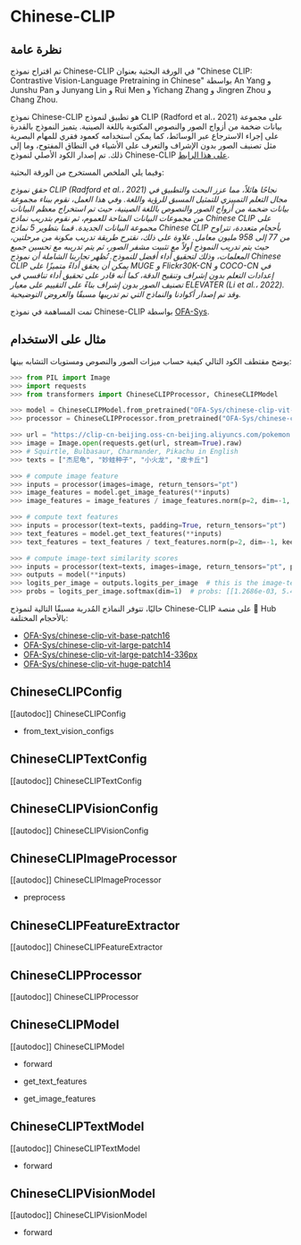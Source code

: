 # Chinese-CLIP

## نظرة عامة
تم اقتراح نموذج Chinese-CLIP في الورقة البحثية بعنوان "Chinese CLIP: Contrastive Vision-Language Pretraining in Chinese" بواسطة An Yang و Junshu Pan و Junyang Lin و Rui Men و Yichang Zhang و Jingren Zhou و Chang Zhou.

نموذج Chinese-CLIP هو تطبيق لنموذج CLIP (Radford et al.، 2021) على مجموعة بيانات ضخمة من أزواج الصور والنصوص المكتوبة باللغة الصينية. يتميز النموذج بالقدرة على إجراء الاسترجاع عبر الوسائط، كما يمكن استخدامه كعمود فقري للمهام البصرية مثل تصنيف الصور بدون الإشراف والتعرف على الأشياء في النطاق المفتوح، وما إلى ذلك. تم إصدار الكود الأصلي لنموذج Chinese-CLIP [على هذا الرابط](https://github.com/OFA-Sys/Chinese-CLIP).

وفيما يلي الملخص المستخرج من الورقة البحثية:

*حقق نموذج CLIP (Radford et al.، 2021) نجاحًا هائلاً، مما عزز البحث والتطبيق في مجال التعلم التمييزي للتمثيل المسبق للرؤية واللغة. وفي هذا العمل، نقوم ببناء مجموعة بيانات ضخمة من أزواج الصور والنصوص باللغة الصينية، حيث تم استخراج معظم البيانات من مجموعات البيانات المتاحة للعموم، ثم نقوم بتدريب نماذج Chinese CLIP على مجموعة البيانات الجديدة. قمنا بتطوير 5 نماذج Chinese CLIP بأحجام متعددة، تتراوح من 77 إلى 958 مليون معامل. علاوة على ذلك، نقترح طريقة تدريب مكونة من مرحلتين، حيث يتم تدريب النموذج أولاً مع تثبيت مشفر الصور، ثم يتم تدريبه مع تحسين جميع المعلمات، وذلك لتحقيق أداء أفضل للنموذج. تُظهر تجاربنا الشاملة أن نموذج Chinese CLIP يمكن أن يحقق أداءً متميزًا على MUGE و Flickr30K-CN و COCO-CN في إعدادات التعلم بدون إشراف وتنقيح الدقة، كما أنه قادر على تحقيق أداء تنافسي في تصنيف الصور بدون إشراف بناءً على التقييم على معيار ELEVATER (Li et al.، 2022). وقد تم إصدار أكوادنا والنماذج التي تم تدريبها مسبقًا والعروض التوضيحية.*

تمت المساهمة في نموذج Chinese-CLIP بواسطة [OFA-Sys](https://huggingface.co/OFA-Sys).

## مثال على الاستخدام
يوضح مقتطف الكود التالي كيفية حساب ميزات الصور والنصوص ومستويات التشابه بينها:

```python
>>> from PIL import Image
>>> import requests
>>> from transformers import ChineseCLIPProcessor, ChineseCLIPModel

>>> model = ChineseCLIPModel.from_pretrained("OFA-Sys/chinese-clip-vit-base-patch16")
>>> processor = ChineseCLIPProcessor.from_pretrained("OFA-Sys/chinese-clip-vit-base-patch16")

>>> url = "https://clip-cn-beijing.oss-cn-beijing.aliyuncs.com/pokemon.jpeg"
>>> image = Image.open(requests.get(url, stream=True).raw)
>>> # Squirtle, Bulbasaur, Charmander, Pikachu in English
>>> texts = ["杰尼龟", "妙蛙种子", "小火龙", "皮卡丘"]

>>> # compute image feature
>>> inputs = processor(images=image, return_tensors="pt")
>>> image_features = model.get_image_features(**inputs)
>>> image_features = image_features / image_features.norm(p=2, dim=-1, keepdim=True)  # normalize

>>> # compute text features
>>> inputs = processor(text=texts, padding=True, return_tensors="pt")
>>> text_features = model.get_text_features(**inputs)
>>> text_features = text_features / text_features.norm(p=2, dim=-1, keepdim=True)  # normalize

>>> # compute image-text similarity scores
>>> inputs = processor(text=texts, images=image, return_tensors="pt", padding=True)
>>> outputs = model(**inputs)
>>> logits_per_image = outputs.logits_per_image  # this is the image-text similarity score
>>> probs = logits_per_image.softmax(dim=1)  # probs: [[1.2686e-03, 5.4499e-02, 6.7968e-04, 9.4355e-01]]
```

حاليًا، تتوفر النماذج المُدربة مسبقًا التالية لنموذج Chinese-CLIP على منصة 🤗 Hub بالأحجام المختلفة:

- [OFA-Sys/chinese-clip-vit-base-patch16](https://huggingface.co/OFA-Sys/chinese-clip-vit-base-patch16)
- [OFA-Sys/chinese-clip-vit-large-patch14](https://huggingface.co/OFA-Sys/chinese-clip-vit-large-patch14)
- [OFA-Sys/chinese-clip-vit-large-patch14-336px](https://huggingface.co/OFA-Sys/chinese-clip-vit-large-patch14-336px)
- [OFA-Sys/chinese-clip-vit-huge-patch14](https://huggingface.co/OFA-Sys/chinese-clip-vit-huge-patch14)

## ChineseCLIPConfig

[[autodoc]] ChineseCLIPConfig

- from_text_vision_configs

## ChineseCLIPTextConfig

[[autodoc]] ChineseCLIPTextConfig

## ChineseCLIPVisionConfig

[[autodoc]] ChineseCLIPVisionConfig

## ChineseCLIPImageProcessor

[[autodoc]] ChineseCLIPImageProcessor

- preprocess

## ChineseCLIPFeatureExtractor

[[autodoc]] ChineseCLIPFeatureExtractor

## ChineseCLIPProcessor

[[autodoc]] ChineseCLIPProcessor

## ChineseCLIPModel

[[autodoc]] ChineseCLIPModel

- forward

- get_text_features

- get_image_features

## ChineseCLIPTextModel

[[autodoc]] ChineseCLIPTextModel

- forward

## ChineseCLIPVisionModel

[[autodoc]] ChineseCLIPVisionModel

- forward